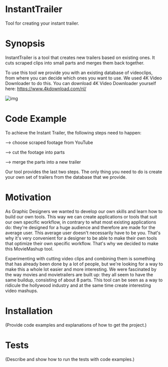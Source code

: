 # InstantTrailer
Tool for creating your instant trailer.

# Synopsis
InstantTrailer is a tool that creates new trailers based on existing ones.
It cuts scraped clips into small parts and merges them back together.


To use this tool we provide you with an existing database of videoclips, from where you can decide which ones you want to use.
We used 4K Video Downloader to do this. 
You can download 4K Video Downloader yourself here: 
https://www.4kdownload.com/nl/

![img](http://i.imgur.com/DIAGRAM.jpg)


# Code Example
To achieve the Instant Trailer, the following steps need to happen:


--> choose scraped footage from YouTube

--> cut the footage into parts

--> merge the parts into a new trailer


Our tool provides the last two steps. The only thing you need to do is create your own set of trailers from the database that we provide.

# Motivation
As Graphic Designers we wanted to develop our own skills and learn how to build our own tools. This way we can create applications or tools that suit our own specific workflow, in contrary to what most existing applications do: they're designed for a huge audience and therefore are made for the average user. This average user doesn't necessarily have to be you. That's why it's very convenient for a designer to be able to make their own tools that optimize their own specific workflow. 
That's why we decided to make this MovieMashup tool. 

Experimenting with cutting video clips and combining them is something that has already been done by a lot of people, but we're looking for a way to make this a whole lot easier and more interesting. 
We were fascinated by the way movies and movietrailers are built up: they all seem to have the same buildup, consisting of about 8 parts. This tool can be seen as a way to ridicule the hollywood industry and at the same time create interesting video mashups.


# Installation
(Provide code examples and explanations of how to get the project.)

# Tests
(Describe and show how to run the tests with code examples.)

